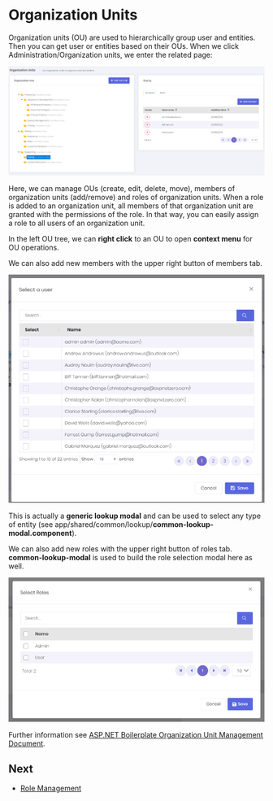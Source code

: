 # Organization Units

Organization units (OU) are used to hierarchically group user and entities. Then you can get user or entities based on their OUs. When we click Administration/Organization units, we enter the related page:

<img src="images/organization-units-page-core-4.png" alt="Organization units page" class="img-thumbnail" />

Here, we can manage OUs (create, edit, delete, move), members of organization units (add/remove) and roles of organization units. When a role is added to an organization unit, all members of that organization unit are granted with the permissions of the role. 
In that way, you can easily assign a role to all users of an organization unit.

In the left OU tree, we can **right click** to an OU to open **context menu** for OU operations. 

We can also add new members with the upper right button of members tab.

<img src="images/select-user-lookup-core-3.png" alt="Select a user dialog" class="img-thumbnail" />

This is actually a **generic lookup modal** and can be used to select any type of entity (see app/shared/common/lookup/**common-lookup-modal.component**).

We can also add new roles with the upper right button of roles tab. **common-lookup-modal** is used to build the role selection modal here as well.

<img src="images/add-roles-to-organization-unit.png" alt="Select a role dialog" class="img-thumbnail" />

Further information see [ASP.NET Boilerplate Organization Unit Management Document](https://aspnetboilerplate.com/Pages/Documents/Zero/Organization-Units).

## Next

- [Role Management](Features-Angular-Role-Management)